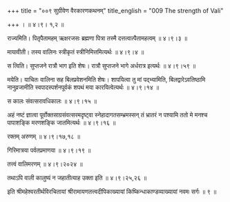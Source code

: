 +++
title = "००९ सुग्रीवेण वैरकारणकथनम्"
title_english = "009 The strength of Vali"

+++
।  ॥  ४।९। १,२  ॥   

  

राज्यमिति। पितृपैतामहम् ऋक्षरजसः ब्रह्मणा पित्रा तस्मै दत्तत्वात्पैतामहत्वम्  ॥  ४।९।३  ॥   

  

मायावीती। तस्य वालिनः स्त्रीकृतं स्त्रीनिमित्तमित्यर्थः  ॥  ४।९।४  ॥   

  

स त्विति। सुप्तजने रात्रौ भाग इति शेषः। रात्रौ सुप्तजने भागे अर्धरात्र इत्यर्थः  ॥  ४।९।५९  ॥   

  

मयेति। याचितः वालिना सह बिलप्रवेशनमिति शेषः। शापयित्वा तु मां पद्भ्यामिति, बिलद्वारेऽवतिष्ठामि नानुव्रजामीति स्वपादस्पर्शनपूर्वकं शपथं मया कारयित्वेत्यर्थः  ॥  ४।९।१४  ॥   

  

स कालः संवत्सरावधिकालः  ॥  ४।९।१५  ॥   

  

अहं नष्टं ज्ञात्वा पूर्वोक्तसाग्रसंवत्सरमदृष्ट्वा स्नेहादागतसम्भ्रमस्सन् तं भ्रातरं न पश्यामि ततो मे मनश्च पापाशङ्कि मरणशङ्कि जातमित्यर्थः  ॥  ४।९।१६  ॥   

  

रक्तम् अरुणम्  ॥  ४।९।१७,१८  ॥   

  

गिरिमात्रया पर्वतप्रमाणया  ॥  ४।९।१९  ॥   

  

तत्त्वं वालिमरणम्  ॥  ४।९।२०२४  ॥   

  

तथाऽपि वाली कालुष्यं न जहातीत्याह उक्ता इति  ॥  ४।९।२५,२६  ॥   

  

इति श्रीमहेश्वरतीर्थविरचितायां श्रीरामायणतत्त्वदीपिकाख्यायां किष्किन्धाकाण्डव्याख्यायां नवमः सर्गः ॥  ९  ॥   

